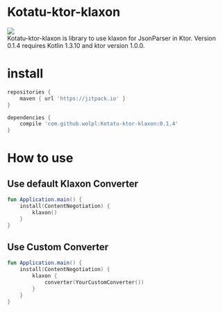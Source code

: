 # Kotatu-ktor-klaxon
[![](https://jitpack.io/v/wolpl/Kotatu-ktor-klaxon.svg)](https://jitpack.io/#wolpl/Kotatu-ktor-klaxon)  
Kotatu-ktor-klaxon is library to use klaxon for JsonParser in Ktor.
Version 0.1.4 requires Kotlin 1.3.10 and ktor version 1.0.0.

# install
```groovy
repositories {		
	maven { url 'https://jitpack.io' }
}

dependencies {
	compile 'com.github.wolpl:Kotatu-ktor-klaxon:0.1.4'
}

```

# How to use
## Use default Klaxon Converter
```kotlin
fun Application.main() {
    install(ContentNegotiation) {
        klaxon()
    }
}
```
## Use Custom Converter
```kotlin
fun Application.main() {
    install(ContentNegotiation) {
        klaxon {
            converter(YourCustomConverter())
        }
    }
}
```

